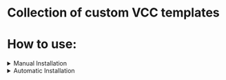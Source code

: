 # Collection of custom VCC templates

# How to use:

<details>

<summary>Manual Installation</summary>

1. Download the latest release package
2. Unzip
3. Press `Win + R` and type (or copy) `%appdata%\..\Local\VRChatCreatorCompanion\Templates`
4. Copy and paste everything in the zip folder into the newly open Explorer window
5. Add the following repos to VCC:
    - `https://vpm.dreadscripts.com/listings/main.json`
    - `https://rurre.github.io/vpm/index.json`
    - `https://whiteflare.github.io/vpm-repos/vpm.json`
    - `https://vpm.thry.dev/index.json`
    - `https://vpm.razgriz.one/index.json`

</details>

<details>

<summary>Automatic Installation</summary>

1. Download the latest release package
2. Unzip
3. Run `setup.bat`

</details>